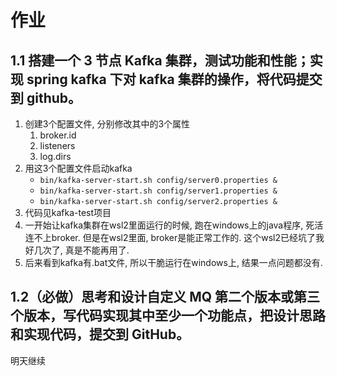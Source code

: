# 作业
## 1.1 搭建一个 3 节点 Kafka 集群，测试功能和性能；实现 spring kafka 下对 kafka 集群的操作，将代码提交到 github。
1. 创建3个配置文件, 分别修改其中的3个属性
    1. broker.id
    2. listeners
    3. log.dirs
2. 用这3个配置文件启动kafka
    - `bin/kafka-server-start.sh config/server0.properties &`
    - `bin/kafka-server-start.sh config/server1.properties &`
    - `bin/kafka-server-start.sh config/server2.properties &`
3. 代码见kafka-test项目
4. 一开始让kafka集群在wsl2里面运行的时候, 跑在windows上的java程序, 死活连不上broker. 但是在wsl2里面, broker是能正常工作的. 这个wsl2已经坑了我好几次了, 真是不能再用了.
5. 后来看到kafka有.bat文件, 所以干脆运行在windows上, 结果一点问题都没有.

## 1.2（必做）思考和设计自定义 MQ 第二个版本或第三个版本，写代码实现其中至少一个功能点，把设计思路和实现代码，提交到 GitHub。
明天继续
